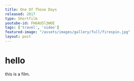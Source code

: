 ```yaml
---
title: One Of Those Days
released: 2017
type: Shortfilm
youtube-id: FH6AU5l3WOE
tags: ['travel', 'video']
featured-image: "/assets/images/gallery/full/firespin.jpg"
layout: post
---
```


# hello

this is a film.
